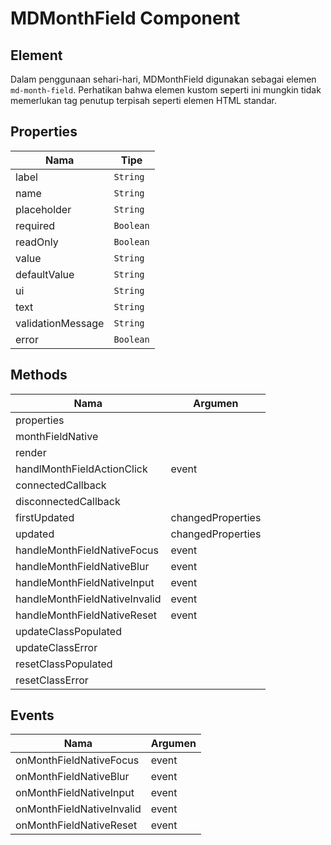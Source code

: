 # MDMonthField Component

## Element

Dalam penggunaan sehari-hari, MDMonthField digunakan sebagai elemen `md-month-field`. Perhatikan bahwa elemen kustom seperti ini mungkin tidak memerlukan tag penutup terpisah seperti elemen HTML standar.

## Properties

| Nama | Tipe |
| --- | --- |
| label | `String` |
| name | `String` |
| placeholder | `String` |
| required | `Boolean` |
| readOnly | `Boolean` |
| value | `String` |
| defaultValue | `String` |
| ui | `String` |
| text | `String` |
| validationMessage | `String` |
| error | `Boolean` |

## Methods

| Nama | Argumen |
| --- | --- |
| properties |  |
| monthFieldNative |  |
| render |  |
| handlMonthFieldActionClick | event |
| connectedCallback |  |
| disconnectedCallback |  |
| firstUpdated | changedProperties |
| updated | changedProperties |
| handleMonthFieldNativeFocus | event |
| handleMonthFieldNativeBlur | event |
| handleMonthFieldNativeInput | event |
| handleMonthFieldNativeInvalid | event |
| handleMonthFieldNativeReset | event |
| updateClassPopulated |  |
| updateClassError |  |
| resetClassPopulated |  |
| resetClassError |  |

## Events

| Nama | Argumen |
| --- | --- |
| onMonthFieldNativeFocus | event |
| onMonthFieldNativeBlur | event |
| onMonthFieldNativeInput | event |
| onMonthFieldNativeInvalid | event |
| onMonthFieldNativeReset | event |

